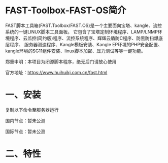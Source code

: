 # FAST-Toolbox-FAST-OS简介
  FAST脚本工具箱(FAST.Toolbox/FAST.OS)是一个主要面向宝塔、kangle、流控系统的一键LINUX脚本工具面板。 它包含了宝塔定制环境程序、LAMP/LNMP环境程序、云监控(简约版)程序、流控系统程序、辉辉云盾防C程序、防黑防扫爆底层程序、 服务器测速程序、Kangle模板安装、Kangle EP环境的PHP安全配置、kangle环境的SG11组件安装、linux脚本加密、压力测试等等一键功能。

郑重申明：本项目为闭源脚本程序，绝无后门请放心使用

官方地址：https://www.huihuikj.com.cn/fast.html

# 一、安装
复制以下命令至服务器运行

国内节点：暂未公测

国际节点：暂未公测

# 二、特性
